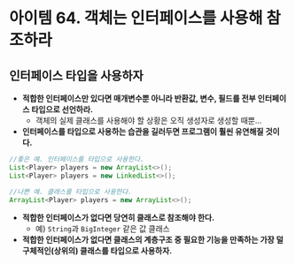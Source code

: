 # 아이템 64. 객체는 인터페이스를 사용해 참조하라

## 인터페이스 타입을 사용하자

- **적합한 인터페이스만 있다면 매개변수뿐 아니라 반환값, 변수, 필드를 전부 인터페이스 타입으로 선언하라.**
  - 객체의 실제 클래스를 사용해야 할 상황은 오직 생성자로 생성할 때뿐...
- **인터페이스를 타입으로 사용하는 습관을 길러두면 프로그램이 훨씬 유연해질 것이다.**

```java
//좋은 예. 인터페이스를 타입으로 사용한다.
List<Player> players = new ArrayList<>();
List<Player> players = new LinkedList<>();

//나쁜 예. 클래스를 타입으로 사용한다.
ArrayList<Player> players = new ArrayList<>();
```

- **적합한 인터페이스가 없다면 당연히 클래스로 참조해야 한다.**
  - 예) `String`과 `BigInteger` 같은 값 클래스
- **적합한 인터페이스가 없다면 클래스의 계층구조 중 필요한 기능을 만족하는 가장 덜 구체적인(상위의) 클래스를 타입으로 사용하자.**
